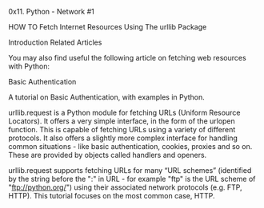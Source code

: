 0x11. Python - Network #1

HOW TO Fetch Internet Resources Using The urllib Package

Introduction
Related Articles

You may also find useful the following article on fetching web resources with Python:

Basic Authentication

A tutorial on Basic Authentication, with examples in Python.

urllib.request is a Python module for fetching URLs (Uniform Resource Locators). It offers a very simple interface, in the form of the urlopen function. This is capable of fetching URLs using a variety of different protocols. It also offers a slightly more complex interface for handling common situations - like basic authentication, cookies, proxies and so on. These are provided by objects called handlers and openers.

urllib.request supports fetching URLs for many “URL schemes” (identified by the string before the ":" in URL - for example "ftp" is the URL scheme of "ftp://python.org/") using their associated network protocols (e.g. FTP, HTTP). This tutorial focuses on the most common case, HTTP.
